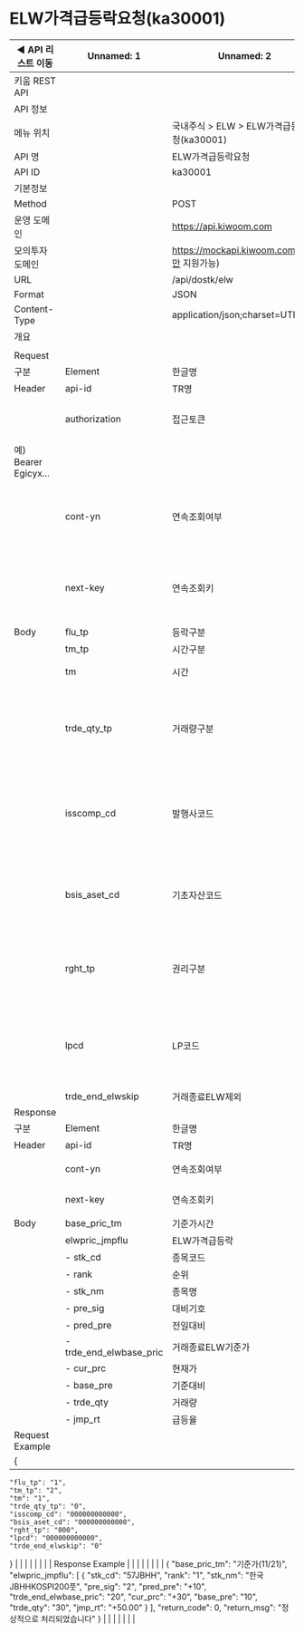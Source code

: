 # ELW가격급등락요청(ka30001)

| ◀ API 리스트 이동 | Unnamed: 1 | Unnamed: 2 | Unnamed: 3 | Unnamed: 4 | Unnamed: 5 | Unnamed: 6 |
| --- | --- | --- | --- | --- | --- | --- |
| 키움 REST API |  |  |  |  |  |  |
| API 정보 |  |  |  |  |  |  |
| 메뉴 위치 |  | 국내주식 > ELW > ELW가격급등락요청(ka30001) |  |  |  |  |
| API 명 |  | ELW가격급등락요청 |  |  |  |  |
| API ID |  | ka30001 |  |  |  |  |
| 기본정보 |  |  |  |  |  |  |
| Method |  | POST |  |  |  |  |
| 운영 도메인 |  | https://api.kiwoom.com |  |  |  |  |
| 모의투자 도메인 |  | https://mockapi.kiwoom.com(KRX만 지원가능) |  |  |  |  |
| URL |  | /api/dostk/elw |  |  |  |  |
| Format |  | JSON |  |  |  |  |
| Content-Type |  | application/json;charset=UTF-8 |  |  |  |  |
| 개요 |  |  |  |  |  |  |
|  |  |  |  |  |  |  |
| Request |  |  |  |  |  |  |
| 구분 | Element | 한글명 | Type | Required | Length | Description |
| Header | api-id | TR명 | String | Y | 10 |  |
|  | authorization | 접근토큰 | String | Y | 1000 | 토큰 지정시 토큰타입("Bearer") 붙혀서 호출 
 예) Bearer Egicyx... |
|  | cont-yn | 연속조회여부 | String | N | 1 | 응답 Header의 연속조회여부값이 Y일 경우 다음데이터 요청시 응답 Header의 cont-yn값 세팅 |
|  | next-key | 연속조회키 | String | N | 50 | 응답 Header의 연속조회여부값이 Y일 경우 다음데이터 요청시 응답 Header의 next-key값 세팅 |
| Body | flu_tp | 등락구분 | String | Y | 1 | 1:급등, 2:급락 |
|  | tm_tp | 시간구분 | String | Y | 1 | 1:분전, 2:일전 |
|  | tm | 시간 | String | Y | 2 | 분 혹은 일입력 (예 1, 3, 5) |
|  | trde_qty_tp | 거래량구분 | String | Y | 4 | 0:전체, 10:만주이상, 50:5만주이상, 100:10만주이상, 300:30만주이상, 500:50만주이상, 1000:백만주이상 |
|  | isscomp_cd | 발행사코드 | String | Y | 12 | 전체:000000000000, 한국투자증권:3, 미래대우:5, 신영:6, NK투자증권:12, KB증권:17 |
|  | bsis_aset_cd | 기초자산코드 | String | Y | 12 | 전체:000000000000, KOSPI200:201, KOSDAQ150:150, 삼성전자:005930, KT:030200.. |
|  | rght_tp | 권리구분 | String | Y | 3 | 000:전체, 001:콜, 002:풋, 003:DC, 004:DP, 005:EX, 006:조기종료콜, 007:조기종료풋 |
|  | lpcd | LP코드 | String | Y | 12 | 전체:000000000000, 한국투자증권:3, 미래대우:5, 신영:6, NK투자증권:12, KB증권:17 |
|  | trde_end_elwskip | 거래종료ELW제외 | String | Y | 1 | 0:포함, 1:제외 |
| Response |  |  |  |  |  |  |
| 구분 | Element | 한글명 | Type | Required | Length | Description |
| Header | api-id | TR명 | String | Y | 10 |  |
|  | cont-yn | 연속조회여부 | String | N | 1 | 다음 데이터가 있을시 Y값 전달 |
|  | next-key | 연속조회키 | String | N | 50 | 다음 데이터가 있을시 다음 키값 전달 |
| Body | base_pric_tm | 기준가시간 | String | N | 20 |  |
|  | elwpric_jmpflu | ELW가격급등락 | LIST | N |  |  |
|  | - stk_cd | 종목코드 | String | N | 20 |  |
|  | - rank | 순위 | String | N | 20 |  |
|  | - stk_nm | 종목명 | String | N | 40 |  |
|  | - pre_sig | 대비기호 | String | N | 20 |  |
|  | - pred_pre | 전일대비 | String | N | 20 |  |
|  | - trde_end_elwbase_pric | 거래종료ELW기준가 | String | N | 20 |  |
|  | - cur_prc | 현재가 | String | N | 20 |  |
|  | - base_pre | 기준대비 | String | N | 20 |  |
|  | - trde_qty | 거래량 | String | N | 20 |  |
|  | - jmp_rt | 급등율 | String | N | 20 |  |
| Request Example |  |  |  |  |  |  |
| {
    "flu_tp": "1",
    "tm_tp": "2",
    "tm": "1",
    "trde_qty_tp": "0",
    "isscomp_cd": "000000000000",
    "bsis_aset_cd": "000000000000",
    "rght_tp": "000",
    "lpcd": "000000000000",
    "trde_end_elwskip": "0"
} |  |  |  |  |  |  |
| Response Example |  |  |  |  |  |  |
| {
    "base_pric_tm": "기준가(11/21)",
    "elwpric_jmpflu": [
        {
            "stk_cd": "57JBHH",
            "rank": "1",
            "stk_nm": "한국JBHHKOSPI200풋",
            "pre_sig": "2",
            "pred_pre": "+10",
            "trde_end_elwbase_pric": "20",
            "cur_prc": "+30",
            "base_pre": "10",
            "trde_qty": "30",
            "jmp_rt": "+50.00"
        }
    ],
    "return_code": 0,
    "return_msg": "정상적으로 처리되었습니다"
} |  |  |  |  |  |  |
